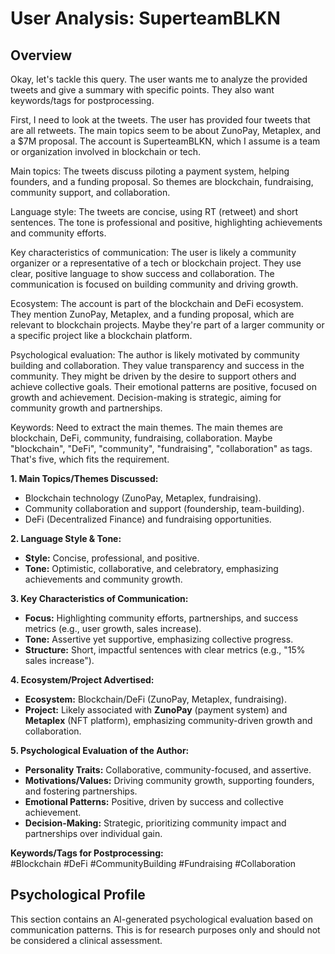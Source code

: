 # User Analysis: SuperteamBLKN

## Overview

<think>
Okay, let's tackle this query. The user wants me to analyze the provided tweets and give a summary with specific points. They also want keywords/tags for postprocessing. 

First, I need to look at the tweets. The user has provided four tweets that are all retweets. The main topics seem to be about ZunoPay, Metaplex, and a $7M proposal. The account is SuperteamBLKN, which I assume is a team or organization involved in blockchain or tech. 

Main topics: The tweets discuss piloting a payment system, helping founders, and a funding proposal. So themes are blockchain, fundraising, community support, and collaboration.

Language style: The tweets are concise, using RT (retweet) and short sentences. The tone is professional and positive, highlighting achievements and community efforts. 

Key characteristics of communication: The user is likely a community organizer or a representative of a tech or blockchain project. They use clear, positive language to show success and collaboration. The communication is focused on building community and driving growth.

Ecosystem: The account is part of the blockchain and DeFi ecosystem. They mention ZunoPay, Metaplex, and a funding proposal, which are relevant to blockchain projects. Maybe they're part of a larger community or a specific project like a blockchain platform.

Psychological evaluation: The author is likely motivated by community building and collaboration. They value transparency and success in the community. They might be driven by the desire to support others and achieve collective goals. Their emotional patterns are positive, focused on growth and achievement. Decision-making is strategic, aiming for community growth and partnerships.

Keywords: Need to extract the main themes. The main themes are blockchain, DeFi, community, fundraising, collaboration. Maybe "blockchain", "DeFi", "community", "fundraising", "collaboration" as tags. That's five, which fits the requirement.
</think>

**1. Main Topics/Themes Discussed:**  
- Blockchain technology (ZunoPay, Metaplex, fundraising).  
- Community collaboration and support (foundership, team-building).  
- DeFi (Decentralized Finance) and fundraising opportunities.  

**2. Language Style & Tone:**  
- **Style:** Concise, professional, and positive.  
- **Tone:** Optimistic, collaborative, and celebratory, emphasizing achievements and community growth.  

**3. Key Characteristics of Communication:**  
- **Focus:** Highlighting community efforts, partnerships, and success metrics (e.g., user growth, sales increase).  
- **Tone:** Assertive yet supportive, emphasizing collective progress.  
- **Structure:** Short, impactful sentences with clear metrics (e.g., "15% sales increase").  

**4. Ecosystem/Project Advertised:**  
- **Ecosystem:** Blockchain/DeFi (ZunoPay, Metaplex, fundraising).  
- **Project:** Likely associated with **ZunoPay** (payment system) and **Metaplex** (NFT platform), emphasizing community-driven growth and collaboration.  

**5. Psychological Evaluation of the Author:**  
- **Personality Traits:** Collaborative, community-focused, and assertive.  
- **Motivations/Values:** Driving community growth, supporting founders, and fostering partnerships.  
- **Emotional Patterns:** Positive, driven by success and collective achievement.  
- **Decision-Making:** Strategic, prioritizing community impact and partnerships over individual gain.  

**Keywords/Tags for Postprocessing:**  
#Blockchain #DeFi #CommunityBuilding #Fundraising #Collaboration

## Psychological Profile

This section contains an AI-generated psychological evaluation based on communication patterns. This is for research purposes only and should not be considered a clinical assessment.